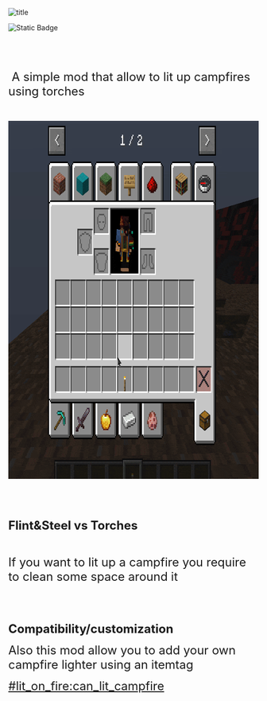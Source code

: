 <p><img src="https://cf.way2muchnoise.eu/versions/1154134.svg" alt="title" /></p>
<div><img src="https://img.shields.io/badge/NeoForge-lime?style=plastic&amp;link=https%3A%2F%2Fneoforged.net%2F" alt="Static Badge" /></div>
<p>&nbsp;</p>
<p>&nbsp;</p>
<p><span style="font-size: 24px;">&nbsp;A simple mod that allow to lit up campfires using torches</span></p>
<p>&nbsp;</p>
<p><img src="https://github.com/DevDyna/ContentArchive/blob/main/Lit%20On%20Fire/gif.gif?raw=true" alt="" width="873" height="720" /></p>
<p>&nbsp;</p>
<p>&nbsp;</p>
<p><span style="font-size: 24px;"><strong>Flint&amp;Steel vs Torches</strong></span></p>
<p>&nbsp;</p>
<p><span style="font-size: 24px;">If you want to lit up a campfire you require to clean some space around it</span></p>
<p>&nbsp;</p>
<p>&nbsp;</p>
<p><span style="font-size: 24px;"><strong>Compatibility/customization</strong></span></p>
<p><span style="font-size: 24px;">Also this mod allow you to add your own campfire lighter using an itemtag </span></p>
<p><span style="font-size: 24px;"><a href="https://github.com/DevDyna/Lit-On-Fire/blob/main/src/main/resources/data/lit_on_fire/tags/item/can_lit_campfire.json">#lit_on_fire:can_lit_campfire</a></span></p>
<p>&nbsp;</p>
<p>&nbsp;</p>
